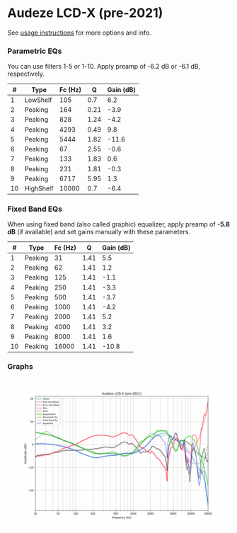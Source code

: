 # Audeze LCD-X (pre-2021)
See [usage instructions](https://github.com/jaakkopasanen/AutoEq#usage) for more options and info.

### Parametric EQs
You can use filters 1-5 or 1-10. Apply preamp of -6.2 dB or -6.1 dB, respectively.

|   # | Type      |   Fc (Hz) |    Q |   Gain (dB) |
|-----|-----------|-----------|------|-------------|
|   1 | LowShelf  |       105 | 0.7  |         6.2 |
|   2 | Peaking   |       164 | 0.21 |        -3.9 |
|   3 | Peaking   |       828 | 1.24 |        -4.2 |
|   4 | Peaking   |      4293 | 0.49 |         9.8 |
|   5 | Peaking   |      5444 | 1.82 |       -11.6 |
|   6 | Peaking   |        67 | 2.55 |        -0.6 |
|   7 | Peaking   |       133 | 1.83 |         0.6 |
|   8 | Peaking   |       231 | 1.81 |        -0.3 |
|   9 | Peaking   |      6717 | 5.95 |         1.3 |
|  10 | HighShelf |     10000 | 0.7  |        -6.4 |

### Fixed Band EQs
When using fixed band (also called graphic) equalizer, apply preamp of **-5.8 dB** (if available) and set gains manually with these parameters.

|   # | Type    |   Fc (Hz) |    Q |   Gain (dB) |
|-----|---------|-----------|------|-------------|
|   1 | Peaking |        31 | 1.41 |         5.5 |
|   2 | Peaking |        62 | 1.41 |         1.2 |
|   3 | Peaking |       125 | 1.41 |        -1.1 |
|   4 | Peaking |       250 | 1.41 |        -3.3 |
|   5 | Peaking |       500 | 1.41 |        -3.7 |
|   6 | Peaking |      1000 | 1.41 |        -4.2 |
|   7 | Peaking |      2000 | 1.41 |         5.2 |
|   8 | Peaking |      4000 | 1.41 |         3.2 |
|   9 | Peaking |      8000 | 1.41 |         1.6 |
|  10 | Peaking |     16000 | 1.41 |       -10.8 |

### Graphs
![](./Audeze%20LCD-X%20(pre-2021).png)
